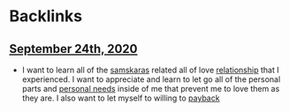
# Backlinks
## [September 24th, 2020](<September 24th, 2020.md>)
- I want to learn all of the [samskaras](<samskaras.md>) related all of love [relationship](<relationship.md>) that I experienced. I want to appreciate and learn to let go all of the personal parts and [personal needs](<personal needs.md>) inside of me that prevent me to love them as they are. I also want to let myself to willing to [payback](<payback.md>)

